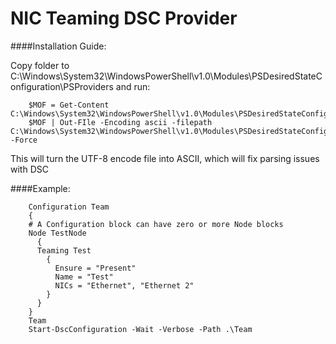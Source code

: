 NIC Teaming DSC Provider
==

####Installation Guide:

Copy folder to C:\Windows\System32\WindowsPowerShell\v1.0\Modules\PSDesiredStateConfiguration\PSProviders and run:

        $MOF = Get-Content C:\Windows\System32\WindowsPowerShell\v1.0\Modules\PSDesiredStateConfiguration\PSProviders\NICTeaming\NICTeaming.schema.mof
        $MOF | Out-FIle -Encoding ascii -filepath C:\Windows\System32\WindowsPowerShell\v1.0\Modules\PSDesiredStateConfiguration\PSProviders\NICTeaming\NICTeaming.schema.mof -Force

This will turn the UTF-8 encode file into ASCII, which will fix parsing issues with DSC

####Example:

        Configuration Team
        {
        # A Configuration block can have zero or more Node blocks
        Node TestNode
          {
          Teaming Test
            {
              Ensure = "Present"
              Name = "Test"
              NICs = "Ethernet", "Ethernet 2" 
            }
          }
        }
        Team
        Start-DscConfiguration -Wait -Verbose -Path .\Team
